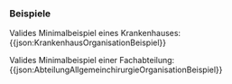 ### Beispiele
Valides Minimalbeispiel eines Krankenhauses:
{{json:KrankenhausOrganisationBeispiel}}

Valides Minimalbeispiel einer Fachabteilung:
{{json:AbteilungAllgemeinchirurgieOrganisationBeispiel}}



